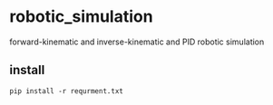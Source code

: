# robotic_simulation
forward-kinematic and inverse-kinematic and PID robotic simulation
## install

```
pip install -r requrment.txt

```
